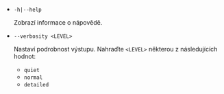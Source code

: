* `-h|--help`

  Zobrazí informace o nápovědě.

* `--verbosity <LEVEL>`

  Nastaví podrobnost výstupu. Nahraďte `<LEVEL>` některou z následujících hodnot:
  
  * `quiet`
  * `normal`
  * `detailed`